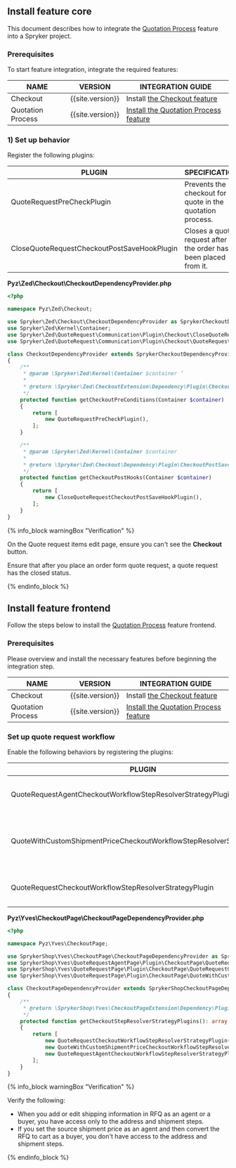 

## Install feature core

This document describes how to integrate the [Quotation Process](/docs/pbc/all/request-for-quote/{{site.version}}/request-for-quote.html) feature into a Spryker project.

### Prerequisites

To start feature integration, integrate the required features:

| NAME | VERSION | INTEGRATION GUIDE |
| --- | --- | --- |
| Checkout | {{site.version}} | Install [the Checkout feature](/docs/pbc/all/cart-and-checkout/{{site.version}}install-and-upgrade/install-features/install-the-checkout-feature.html) |
| Quotation Process | {{site.version}} | [Install the Quotation Process feature](/docs/pbc/all/request-for-quote/202204.0/install-and-upgrade/install-features/install-the-quotation-process-feature.html) |

### 1) Set up behavior

Register the following plugins:

| PLUGIN | SPECIFICATION | PREREQUISITES | NAMESPACE |
| --- | --- | --- | --- |
| QuoteRequestPreCheckPlugin | Prevents the checkout for quote in the quotation process. | None | Spryker\Zed\QuoteRequest\Communication\Plugin\Checkout |
| CloseQuoteRequestCheckoutPostSaveHookPlugin | Closes a quote request after the order has been placed from it. | None | Spryker\Zed\QuoteRequest\Communication\Plugin\Checkout |

**Pyz\Zed\Checkout\CheckoutDependencyProvider.php**

```php
<?php

namespace Pyz\Zed\Checkout;

use Spryker\Zed\Checkout\CheckoutDependencyProvider as SprykerCheckoutDependencyProvider;
use Spryker\Zed\Kernel\Container;
use Spryker\Zed\QuoteRequest\Communication\Plugin\Checkout\CloseQuoteRequestCheckoutPostSaveHookPlugin;
use Spryker\Zed\QuoteRequest\Communication\Plugin\Checkout\QuoteRequestPreCheckPlugin;

class CheckoutDependencyProvider extends SprykerCheckoutDependencyProvider
{
    /**
     * @param \Spryker\Zed\Kernel\Container $container ’
     *
     * @return \Spryker\Zed\CheckoutExtension\Dependency\Plugin\CheckoutPreConditionPluginInterface[]
     */
    protected function getCheckoutPreConditions(Container $container)
    {
        return [
            new QuoteRequestPreCheckPlugin(),
        ];
    }

    /**
     * @param \Spryker\Zed\Kernel\Container $container
     *
     * @return \Spryker\Zed\Checkout\Dependency\Plugin\CheckoutPostSaveHookInterface[]
     */
    protected function getCheckoutPostHooks(Container $container)
    {
        return [
            new CloseQuoteRequestCheckoutPostSaveHookPlugin(),
        ];
    }
}
```

{% info_block warningBox "Verification" %}

On the Quote request items edit page, ensure you can't see the **Checkout** button.

Ensure that after you place an order form quote request, a quote request has the closed status.

{% endinfo_block %}

## Install feature frontend

Follow the steps below to install the [Quotation Process](/docs/pbc/all/request-for-quote/{{site.version}}/request-for-quote.html) feature frontend.

### Prerequisites

Please overview and install the necessary features before beginning the integration step.

| NAME | VERSION | INTEGRATION GUIDE |
| --- | --- | --- |
| Checkout | {{site.version}} | Install [the Checkout feature](/docs/pbc/all/cart-and-checkout/{{site.version}}install-and-upgrade/install-features/install-the-checkout-feature.html) |
| Quotation Process | {{site.version}} | [Install the Quotation Process feature](/docs/pbc/all/request-for-quote/202204.0/install-and-upgrade/install-features/install-the-quotation-process-feature.html) |

### Set up quote request workflow

Enable the following behaviors by registering the plugins:

| PLUGIN | SPECIFICATION | PREREQUISITES | NAMESPACE |
| --- | --- | --- | --- |
| QuoteRequestAgentCheckoutWorkflowStepResolverStrategyPlugin | Modifies checkout steps for agent RFQ edit workflow. | None | SprykerShop\Yves\QuoteRequestAgentPage\Plugin\CheckoutPage |
| QuoteWithCustomShipmentPriceCheckoutWorkflowStepResolverStrategyPlugin | Modifies checkout steps for a quote with source shipment price workflow. | None | SprykerShop\Yves\QuoteRequestPage\Plugin\CheckoutPage |
| QuoteRequestCheckoutWorkflowStepResolverStrategyPlugin | Modifies checkout steps for buyer RFQ edit workflow. | None | SprykerShop\Yves\QuoteRequestPage\Plugin\CheckoutPage |

**Pyz\Yves\CheckoutPage\CheckoutPageDependencyProvider.php**

```php
<?php

namespace Pyz\Yves\CheckoutPage;

use SprykerShop\Yves\CheckoutPage\CheckoutPageDependencyProvider as SprykerShopCheckoutPageDependencyProvider;
use SprykerShop\Yves\QuoteRequestAgentPage\Plugin\CheckoutPage\QuoteRequestAgentCheckoutWorkflowStepResolverStrategyPlugin;
use SprykerShop\Yves\QuoteRequestPage\Plugin\CheckoutPage\QuoteRequestCheckoutWorkflowStepResolverStrategyPlugin;
use SprykerShop\Yves\QuoteRequestPage\Plugin\CheckoutPage\QuoteWithCustomShipmentPriceCheckoutWorkflowStepResolverStrategyPlugin;

class CheckoutPageDependencyProvider extends SprykerShopCheckoutPageDependencyProvider
{
    /**
     * @return \SprykerShop\Yves\CheckoutPageExtension\Dependency\Plugin\CheckoutStepResolverStrategyPluginInterface[]
     */
    protected function getCheckoutStepResolverStrategyPlugins(): array
    {
        return [
            new QuoteRequestCheckoutWorkflowStepResolverStrategyPlugin(),
            new QuoteWithCustomShipmentPriceCheckoutWorkflowStepResolverStrategyPlugin(),
            new QuoteRequestAgentCheckoutWorkflowStepResolverStrategyPlugin(),
        ];
    }
}
```

{% info_block warningBox "Verification" %}

Verify the following:
* When you add or edit shipping information in RFQ as an agent or a buyer, you have access only to the address and shipment steps.
* If you set the source shipment price as an agent and then convert the RFQ to cart as a buyer, you don't have access to the address and shipment steps.

{% endinfo_block %}

